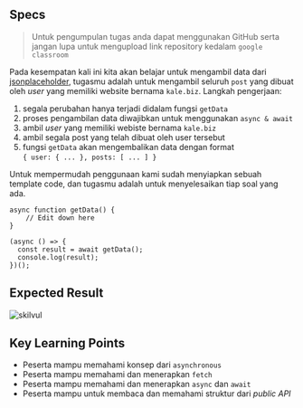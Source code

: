 ## Specs

> Untuk pengumpulan tugas anda dapat menggunakan GitHub serta jangan lupa untuk mengupload link repository kedalam `google classroom`

Pada kesempatan kali ini kita akan belajar untuk mengambil data dari [jsonplaceholder](https://jsonplaceholder.typicode.com/), tugasmu adalah untuk mengambil seluruh `post` yang dibuat oleh *user* yang memiliki website bernama `kale.biz`. Langkah pengerjaan:

1. segala perubahan hanya terjadi didalam fungsi `getData`
2. proses pengambilan data diwajibkan untuk menggunakan `async & await`
3. ambil *user* yang memiliki webiste bernama `kale.biz`
4. ambil segala post yang telah dibuat oleh user tersebut
5. fungsi `getData` akan mengembalikan data dengan format<br>`{ user: { ... }, posts: [ ... ] }`

Untuk mempermudah penggunaan kami sudah menyiapkan sebuah template code, dan tugasmu adalah untuk menyelesaikan tiap soal yang ada. 
```JS
async function getData() {
	// Edit down here
}

(async () => {
  const result = await getData();
  console.log(result);
})();
```

## Expected Result
![skilvul](https://skilvul-prod-01.s3.ap-southeast-1.amazonaws.com/lesson/full-stack-assignment/JS-ES6+-+Fetch+-+01.png)

## Key Learning Points
- Peserta mampu memahami konsep dari `asynchronous`
- Peserta mampu memahami dan menerapkan `fetch`
- Peserta mampu memahami dan menerapkan `async` dan `await`
- Peserta mampu untuk membaca dan memahami struktur dari *public API*